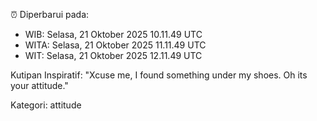 ⏰ Diperbarui pada:
- WIB: Selasa, 21 Oktober 2025 10.11.49 UTC
- WITA: Selasa, 21 Oktober 2025 11.11.49 UTC
- WIT: Selasa, 21 Oktober 2025 12.11.49 UTC

Kutipan Inspiratif:
"Xcuse me, I found something under my shoes. Oh its your attitude."


Kategori: attitude

